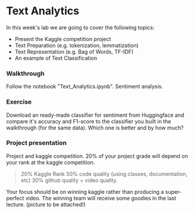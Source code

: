 # Text Analytics 

In this week's lab we are going to cover the following topics:

- Present the Kaggle competition project 
- Text Preparation (e.g. tokenization, lemmatization)
- Text Representation (e.g. Bag of Words, TF-IDF)
- An example of Text Classification

### Walkthrough
Follow the notebook "Text_Analytics.ipynb". Sentiment analysis.

### Exercise
Download an ready-made classifier for sentiment from Huggingface and compare it's accuracy and F1-score to the classifier you built in the walkthrough (for the same data). Which one is better and by how much?

### Project presentation
Project and kaggle competition. 20% of your project grade will depend on your rank at the kaggle competition.

> 20% Kaggle Rank
> 50% code quality (using classes, documentation, etc)
> 30% github quality + video quality.

Your focus should be on winning kaggle rather than producing a super-perfect video.
The winning team will receive some goodies in the last lecture. (picture to be attached!)
